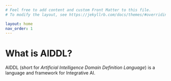 ```yaml
---
# Feel free to add content and custom Front Matter to this file.
# To modify the layout, see https://jekyllrb.com/docs/themes/#overriding-theme-defaults

layout: home
nav_order: 1
---
```


# What is AIDDL?

AIDDL (short for *Artificial Intelligence Domain Definition Language*) is a language and framework for Integrative AI.
